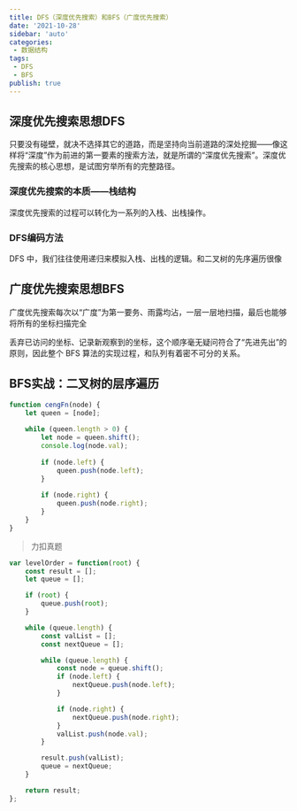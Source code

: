 ```yaml
---
title: DFS（深度优先搜索）和BFS（广度优先搜索）
date: '2021-10-28'
sidebar: 'auto'
categories:
 - 数据结构
tags:
 - DFS
 - BFS
publish: true
---
```


## 深度优先搜索思想DFS
只要没有碰壁，就决不选择其它的道路，而是坚持向当前道路的深处挖掘——像这样将“深度”作为前进的第一要素的搜索方法，就是所谓的“深度优先搜索”。深度优先搜索的核心思想，是试图穷举所有的完整路径。

### 深度优先搜索的本质——栈结构
深度优先搜索的过程可以转化为一系列的入栈、出栈操作。

### DFS编码方法
DFS 中，我们往往使用递归来模拟入栈、出栈的逻辑。和二叉树的先序遍历很像

## 广度优先搜索思想BFS
广度优先搜索每次以“广度”为第一要务、雨露均沾，一层一层地扫描，最后也能够将所有的坐标扫描完全

丢弃已访问的坐标、记录新观察到的坐标，这个顺序毫无疑问符合了“先进先出”的原则，因此整个 BFS 算法的实现过程，和队列有着密不可分的关系。

## BFS实战：二叉树的层序遍历
```js
function cengFn(node) {
    let queen = [node];
    
    while (queen.length > 0) {
        let node = queen.shift();
        console.log(node.val);
        
        if (node.left) {
            queen.push(node.left);
        }
        
        if (node.right) {
            queen.push(node.right);
        }
    }
}
```
> 力扣真题
```js
var levelOrder = function(root) {
    const result = [];
    let queue = [];

    if (root) {
        queue.push(root);
    }

    while (queue.length) {
        const valList = [];
        const nextQueue = [];

        while (queue.length) {
            const node = queue.shift();
            if (node.left) {
                nextQueue.push(node.left);
            }

            if (node.right) {
                nextQueue.push(node.right);
            }
            valList.push(node.val);
        }

        result.push(valList);
        queue = nextQueue;
    }

    return result;
};
```